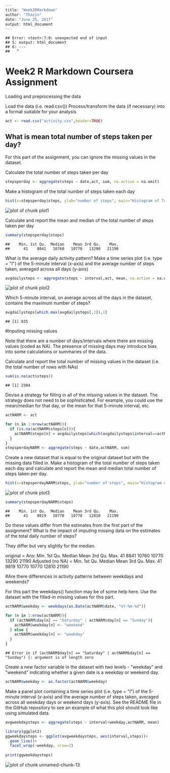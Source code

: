 

```r
---
title: "Week2RMarkdown"
author: "Thazin"
date: "June 25, 2017"
output: html_document
---
```

```
## Error: <text>:7:0: unexpected end of input
## 5: output: html_document
## 6: ---
##   ^
```

# Week2 R Markdown Coursera Assignment

Loading and preprocessing the data

Load the data (i.e. read.csv())
Process/transform the data (if necessary) into a format suitable for your analysis


```r
act <- read.csv("activity.csv",header=TRUE)
```

## What is mean total number of steps taken per day?

For this part of the assignment, you can ignore the missing values in the dataset.

Calculate the total number of steps taken per day 


```r
stepsperday <- aggregate(steps ~ date,act, sum, na.action = na.omit)
```

Make a histogram of the total number of steps taken each day 


```r
hist(x=stepsperday$steps, ylab="number of steps", main="Histogram of Total Steps per Day")
```

![plot of chunk plot1](figure/plot1-1.png)


Calculate and report the mean and median of the total number of steps taken per day

```r
summary(stepsperday$steps)
```

```
##    Min. 1st Qu.  Median    Mean 3rd Qu.    Max. 
##      41    8841   10760   10770   13290   21190
```

What is the average daily activity pattern?
Make a time series plot (i.e. type = "l") of the 5-minute interval (x-axis) and 
the average number of steps taken, averaged across all days (y-axis)


```r
avgdailysteps <- aggregate(steps ~ interval,act, mean, na.action = na.omit)
```


![plot of chunk plot2](figure/plot2-1.png)

Which 5-minute interval, on average across all the days in the dataset, contains the maximum number of steps?

```r
avgdailysteps[which.max(avgdailysteps[,2]),1]
```

```
## [1] 835
```

#Inputing missing values

Note that there are a number of days/intervals where there are missing values (coded as NA). The presence of missing days may introduce bias into some calculations or summaries of the data.

Calculate and report the total number of missing values in the dataset (i.e. the total number of rows with NAs)


```r
sum(is.na(act$steps))
```

```
## [1] 2304
```

Devise a strategy for filling in all of the missing values in the dataset. The strategy does not need to be sophisticated. For example, you could use the mean/median for that day, or the mean for that 5-minute interval, etc.


```r
actNARM <- act

for (n in 1:nrow(actNARM)){
  if (is.na(actNARM$steps[n])){
    actNARM$steps[n] = avgdailysteps[which(avgdailysteps$interval==actNARM$interval[n]),2]
  }
}
stepsperdayNARM <- aggregate(steps ~ date,actNARM, sum)
```

Create a new dataset that is equal to the original dataset but with the missing data filled in. Make a histogram of the total number of steps taken each day and calculate and report the mean and median total number of steps taken per day.


```r
hist(x=stepsperdayNARM$steps, ylab="number of steps", main="Histogram of Total Steps per Day with NA removed")
```

![plot of chunk plot3](figure/plot3-1.png)


```r
summary(stepsperdayNARM$steps)
```

```
##    Min. 1st Qu.  Median    Mean 3rd Qu.    Max. 
##      41    9819   10770   10770   12810   21190
```

Do these values differ from the estimates from the first part of the assignment? What is the impact of imputing missing data on the estimates of the total daily number of steps?

They differ but very slightly for the median.

 original = 
 Ans: Min. 1st Qu.  Median    Mean 3rd Qu.    Max. 
       41    8841   10760   10770   13290   21190
 Adjusted (no NA) = 
      Min. 1st Qu.  Median    Mean 3rd Qu.    Max. 
       41    9819   10770   10770   12810   21190 

#Are there differences in activity patterns between weekdays and weekends?

For this part the weekdays() function may be of some help here. Use the dataset with the filled-in missing values for this part.

```r
actNARM$weekday <- weekdays(as.Date(actNARM$date, "%Y-%m-%d"))

for (n in 1:nrow(actNARM)){
  if (actNARM$day[n] == "Saturday" | actNARM$day[n] == "Sunday"){
    actNARM$weekday[n] <- "weekend"
  } else {
    actNARM$weekday[n] <- "weekday"
  }
}
```

```
## Error in if (actNARM$day[n] == "Saturday" | actNARM$day[n] == "Sunday") {: argument is of length zero
```

Create a new factor variable in the dataset with two levels - "weekday" and "weekend" indicating whether a given date is a weekday or weekend day.


```r
actNARM$weekday <- as.factor(actNARM$weekday)
```

Make a panel plot containing a time series plot (i.e. type = "l") of the  5-minute interval (x-axis) and the average number of steps taken, averaged across all weekday days or weekend days (y-axis). See the README file in the GitHub repository to see an example of what this plot should look like  using simulated data.


```r
avgweekdaysteps <- aggregate(steps ~ interval+weekday,actNARM, mean)
```


```r
library(ggplot2)
ggweekdaysteps <- ggplot(avgweekdaysteps, aes(interval,steps))+ 
  geom_line()+
  facet_wrap(~weekday, nrow=2)
  
print(ggweekdaysteps)
```

![plot of chunk unnamed-chunk-13](figure/unnamed-chunk-13-1.png)
```


